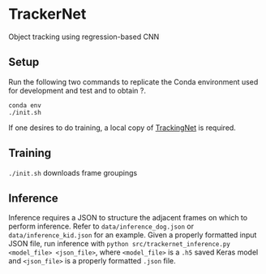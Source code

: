 # TrackerNet
Object tracking using regression-based CNN

## Setup
Run the following two commands to replicate the Conda environment used for development and test and to obtain ?.

```
conda env
./init.sh
```

If one desires to do training, a local copy of [TrackingNet](http://www.lrgonzales.com/traffic-sign-classifier) is required.

## Training
`./init.sh` downloads frame groupings


## Inference
Inference requires a JSON to structure the adjacent frames on which to perform inference. Refer to `data/inference_dog.json` or `data/inference_kid.json` for an example. Given a properly formatted input JSON file, run inference with `python src/trackernet_inference.py <model_file> <json_file>`, where `<model_file>` is a `.h5` saved Keras model and `<json_file>` is a properly formatted `.json` file.
